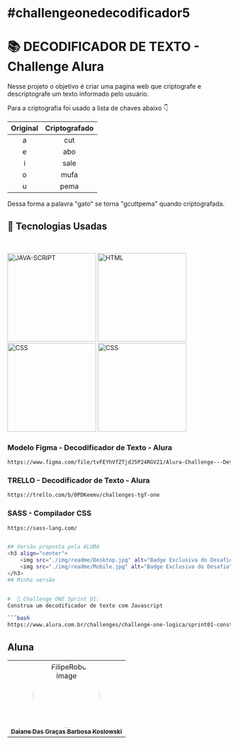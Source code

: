 # #challengeonedecodificador5
# 📚 DECODIFICADOR DE TEXTO - Challenge Alura

Nesse projeto o objetivo é criar uma pagina web que criptografe e descriptografe um texto informado pelo usuário.

Para a criptografia foi usado a lista de chaves abaixo 👇 

| Original | Criptografado |
|:--------:|:-------------:|
| a        | cut           |
| e        | abo           |
| i        | sale          |
| o        | mufa          |
| u        | pema          |

Dessa forma a palavra "gato" se torna "gcuttpema" quando criptografada.

##  🚀 Tecnologias Usadas

<br/>
<p align="left">
<img src="https://cdn.jsdelivr.net/gh/devicons/devicon/icons/javascript/javascript-original.svg" alt="JAVA-SCRIPT" width="200" height="200" />
<img src="https://cdn.jsdelivr.net/gh/devicons/devicon/icons/html5/html5-original.svg" alt="HTML" width="200" height="200" />
<img src="https://cdn.jsdelivr.net/gh/devicons/devicon/icons/css3/css3-original.svg" alt="CSS" width="200" height="200" />
<img src="https://cdn.jsdelivr.net/gh/devicons/devicon/icons/sass/sass-original.svg" alt="CSS" width="200" height="200" />
</p>

### Modelo Figma - Decodificador de Texto - Alura
```bash
https://www.figma.com/file/tvFEYhVfZTjdJ5P24RGV21/Alura-Challenge---Desafio-1---Lógica
```
### TRELLO - Decodificador de Texto - Alura
```bash
https://trello.com/b/0PDKeemv/challenges-tgf-one
```
### SASS - Compilador CSS 
```bash
https://sass-lang.com/


## Versão proposta pela ALURA
<h3 align="center">
    <img src="./img/readme/Desktop.jpg" alt="Badge Exclusiva do Desafio" width="450" height="250" style="vertical-align: top;">
    <img src="./img/readme/Mobile.jpg" alt="Badge Exclusiva do Desafio" width="250" height="450">
</h3>
## Minha versão


#  🔗 Challenge ONE Sprint 01:
Construa um decodificador de texto com Javascript

```bash
https://www.alura.com.br/challenges/challenge-one-logica/sprint01-construa-decodificador-texto-com-javascript
```

## Aluna
<table align="center">
    <tr>
        <td align="center">
            <a href="https://github.com/DaihSeven">
                <img src="https://avatars.githubusercontent.com/u/128611552?s=400&u=8a4eed0756b798380bf0d6ca39592bba77a8334f&v=4" width="150px;" alt="FilipeRobot image" style="border-radius: 100%;" />
                <br />
                <sub><b>Daiane Das Graças Barbosa Koslowski</b></sub>
            </a>
        </td>
    </tr>
</table>

